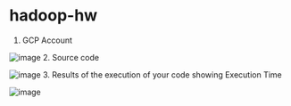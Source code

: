 # hadoop-hw
1. GCP Account

![image](https://user-images.githubusercontent.com/21665751/111913913-5991c000-8a46-11eb-93a5-79b17481ff2b.png)
2. Source code

![image](https://user-images.githubusercontent.com/21665751/111913841-0ae42600-8a46-11eb-9738-4af0ea44126d.png)
3. Results of the execution of your code showing Execution Time

![image](https://user-images.githubusercontent.com/21665751/111913745-d4a6a680-8a45-11eb-944a-96ba033886ce.png)
